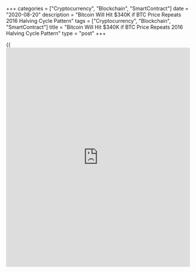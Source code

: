+++
categories = ["Cryptocurrency", "Blockchain", "SmartContract"]
date = "2020-08-20"
description = "Bitcoin Will Hit $340K if BTC Price Repeats 2016 Halving Cycle Pattern"
tags = ["Cryptocurrency", "Blockchain", "SmartContract"]
title = "Bitcoin Will Hit $340K if BTC Price Repeats 2016 Halving Cycle Pattern"
type = "post"
+++

{{<iframe id="large-banner" src="https://www.bounty.group/#slide=9.0" width="100%" height="600" scrolling="no" style="border: 0px solid rgb(216, 221, 230); border-radius: 3px;">}}

A look at the difference between halving cycle highs, lows and halving
prices delivers huge BTC price targets which their creator cautions are
“hopium.” Bitcoin (BTC) needs to hit $340,000 just to match its
performance from its last halving cycle, data shows. In a Twitter series
on Aug. 20, popular statistics resource ChartsBTC noted that Bitcoin
still has huge room for growth at current levels of $11,700.

![Bitcoin Will Hit $340K if BTC Price Repeats 2016 Halving Cycle
Pattern][1]

Comparing lows, highs and halving prices from its two previous halving
cycles, ChartsBTC put the difference between peaks at 36x for the 2012
cycle and 17x for the 2016 cycle. In order to repeat even the more
modest cycle’s success, BTC/USD would have to trade at $340,000. 36x
from last cycle’s high — Bitcoin’s all-time record of $20,000 — comes to
$720,000.

Comparing cycle lows, the results are even more dramatic — the smallest
jump of 130x from the previous cycle would deliver a Bitcoin price of
$400,000. Running the same diagnosis for Bitcoin’s price at the time of
its halving events, the price target is $250,000. “The multiples from
prior cycles applied to the current one arrive at highs between $250k
and $1.6M in the next 18 months,” ChartsBTC summarized. The account
noted that while the math adds up, there is little evidence which
demands that such levels really do appear within the given timeframe.
“While this may sound exciting, it’s just hopium,” it added.

_Source:[FXPro][2]_

   1. /files/downloads/4/c/8/4c80ee772baa89ca83fd60cb68a8c760_e515dede2446f0739d0ab3f48c41e0e2.png
   2. /geturl/index/67dd0c7e2d0ca3993094eeb1a451815830062e71/
